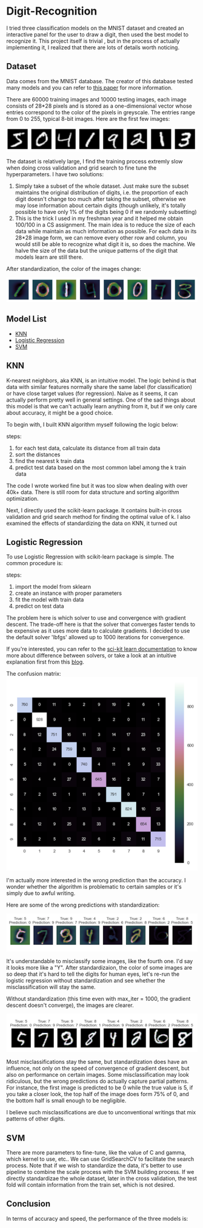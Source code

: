 # Digit-Recognition
I tried three classification models on the MNIST dataset and created an interactive panel for the user to draw a digit, then used the best model to recognize it. This project itself is trivial , but in the process of actually implementing it, I realized that there are lots of details worth noticing.

## Dataset
Data comes from the MNIST database. The creator of this database tested many models and you can refer to [this paper](http://yann.lecun.com/exdb/mnist/) for more information.

There are 60000 training images and 10000 testing images, each image consists of 28*28 pixels and is stored as a one-dimensional vector whose entries correspond to the color of the pixels in greyscale. The entries range from 0 to 255, typical 8-bit images. Here are the first few images:

![image1](./img/digits.png)

The dataset is relatively large, I find the training process extremly slow when doing cross validation and grid search to fine tune the hyperparameters. I have two solutions:

1. Simply take a subset of the whole dataset. Just make sure the subset maintains the original distribution of digits, i.e. the proportion of each digit doesn't change too much after taking the subset, otherwise we may lose information about certain digits (though unlikely, it's totally possible to have only 1% of the digits being 0 if we randomly subsetting)
2. This is the trick I used in my freshman year and it helped me obtain 100/100 in a CS assignment. The main idea is to reduce the size of each data while maintain as much information as possible. For each data in its 28*28 image form, we can remove every other row and column, you would still be able to recognize what digit it is, so does the machine. We halve the size of the data but the unique patterns of the digit that models learn are still there. 



After standardization, the color of the images change:

![image2](./img/scaled_digits.png)


## Model List
- [KNN](#knn)
- [Logistic Regression](#logistic-regression)
- [SVM](#svm)


## KNN
K-nearest neighbors, aka KNN, is an intuitive model. The logic behind is that data with similar features normally share the same label (for classification) or have close target values (for regression). Naive as it seems, it can actually perform pretty well in general settings. One of the sad things about this model is that we can't actually learn anything from it, but if we only care about accuracy, it might be a good choice. 

To begin with, I built KNN algorithm myself following the logic below:

steps:

1. for each test data, calculate its distance from all train data
2. sort the distances
3. find the nearest k train data 
4. predict test data based on the most common label among the k train data

The code I wrote worked fine but it was too slow when dealing with over 40k+ data. There is still room for data structure and sorting algorithm optimization. 

Next, I directly used the scikit-learn package. It contains built-in cross validation and grid search method for finding the optimal value of k. I also examined the effects of standardizing the data on KNN, it turned out 

## Logistic Regression

To use Logistic Regression with scikit-learn package is simple. The common procedure is:

steps:

1. import the model from sklearn
2. create an instance with proper parameters
3. fit the model with train data
4. predict on test data

The problem here is which solver to use and convergence with gradient descent. The trade-off here is that the solver that converges faster tends to be expensive as it uses more data to calculate gradients. I decided to use the default solver 'lbfgs' allowed up to 1000 iterations for convergence.

If you're interested, you can refer to the [sci-kit learn documentation](https://scikit-learn.org/stable/modules/generated/sklearn.linear_model.LogisticRegression.html) to know more about difference between solvers, or take a look at an intuitive explanation first from this [blog](https://medium.com/distributed-computing-with-ray/how-to-speed-up-scikit-learn-model-training-aaf17e2d1e1).

The confusion matrix:
![image3](./img/cm.png)

I'm actually more interested in the wrong prediction than the accuracy. I wonder whether the algorithm is problematic to certain samples or it's simply due to awful writing. 

Here are some of the wrong predictions with standardization:

![image4](./img/wrong_predictions.png)

It's understandable to misclassify some images, like the fourth one. I'd say it looks more like a "Y". After standardizaion, the color of some images are so deep that it's hard to tell the digits for human eyes, let's re-run the logistic regression without standardization and see whether the misclassification will stay the same.

Without standardization (this time even with max_iter = 1000, the gradient descent doesn't converge), the images are clearer.

![image5](./img/no_standardize.png)

Most misclassifications stay the same, but standardization does have an influence, not only on the speed of convergence of gradient descent, but also on performance on certain images. Some misclassification may look ridiculous, but the wrong predictions do actually capture partial patterns. For instance, the first image is predicted to be 0 while the true value is 5, if you take a closer look, the top half of the image does form 75% of 0, and the bottom half is small enough to be negligible. 

I believe such misclassifications are due to unconventional writings that mix patterns of other digits.

## SVM

There are more parameters to fine-tune, like the value of C and gamma, which kernel to use, etc.. We can use GridSearchCV to facilitate the search process. Note that if we wish to standardize the data, it's better to use pipeline to combine the scale process with the SVM building process. If we directly standardizae the whole dataset, later in the cross validation, the test fold will contain information from the train set, which is not desired. 

## Conclusion

In terms of accuracy and speed, the performance of the three models is:



